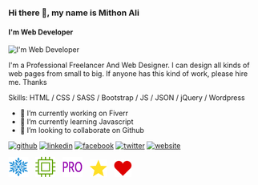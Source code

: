 ### Hi there 👋, my name is Mithon Ali
#### I'm Web Developer
![I'm Web Developer](https://media-exp1.licdn.com/dms/image/C4E16AQEj6N05U_5MUQ/profile-displaybackgroundimage-shrink_200_800/0/1644255969006?e=1649894400&v=beta&t=6fxR72pnhvAGbZKHOaowmo0AvOpCy-wRF-X-bMMbrkU)

I'm a Professional Freelancer And Web Designer. I can design all kinds of web pages from small to big. If anyone has this kind of work, please hire me.
Thanks

Skills: HTML / CSS / SASS / Bootstrap / JS / JSON / jQuery / Wordpress

- 🔭 I’m currently working on Fiverr 
- 🌱 I’m currently learning Javascript 
- 👯 I’m looking to collaborate on Github 


[<img src='https://cdn.jsdelivr.net/npm/simple-icons@3.0.1/icons/github.svg' alt='github' height='40'>](https://github.com/https://github.com/mithon42)  [<img src='https://cdn.jsdelivr.net/npm/simple-icons@3.0.1/icons/linkedin.svg' alt='linkedin' height='40'>](https://www.linkedin.com/in/https://www.linkedin.com/in/md-mithon-ali-37406a231//)  [<img src='https://cdn.jsdelivr.net/npm/simple-icons@3.0.1/icons/facebook.svg' alt='facebook' height='40'>](https://www.facebook.com/https://www.facebook.com/mithon2003)  [<img src='https://cdn.jsdelivr.net/npm/simple-icons@3.0.1/icons/twitter.svg' alt='twitter' height='40'>](https://twitter.com/https://twitter.com/MithonIslam12)  [<img src='https://cdn.jsdelivr.net/npm/simple-icons@3.0.1/icons/icloud.svg' alt='website' height='40'>](https://mithon42.github.io/Portfolio/)  

<a href='https://archiveprogram.github.com/'><img src='https://raw.githubusercontent.com/acervenky/animated-github-badges/master/assets/acbadge.gif' width='40' height='40'></a> <a href='https://docs.github.com/en/developers'><img src='https://raw.githubusercontent.com/acervenky/animated-github-badges/master/assets/devbadge.gif' width='40' height='40'></a> <a href='https://github.com/pricing'><img src='https://raw.githubusercontent.com/acervenky/animated-github-badges/master/assets/pro.gif' width='40' height='40'></a> <a href='https://stars.github.com/'><img src='https://raw.githubusercontent.com/acervenky/animated-github-badges/master/assets/starbadge.gif' width='35' height='35'></a> <a href='https://docs.github.com/en/github/supporting-the-open-source-community-with-github-sponsors'><img src='https://raw.githubusercontent.com/acervenky/animated-github-badges/master/assets/sponsorbadge.gif' width='35' height='35'></a> 

